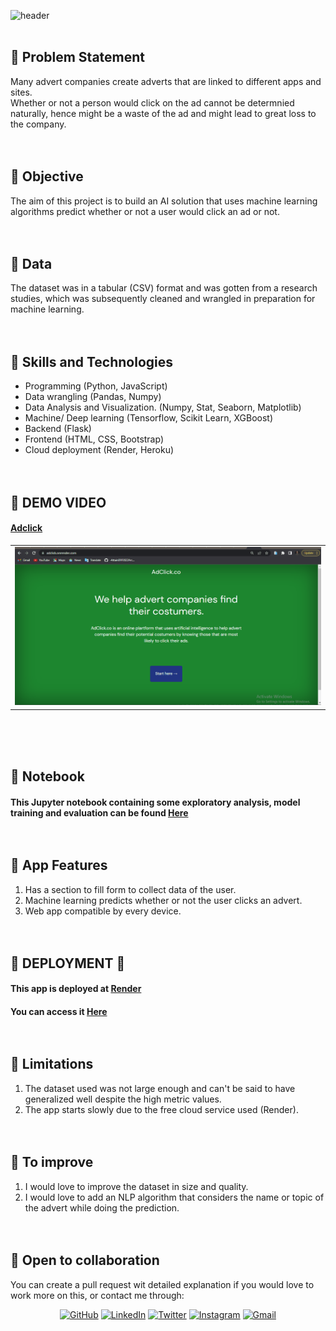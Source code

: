 ![header](https://capsule-render.vercel.app/api?type=wave&color=gradient&height=300&section=header&text=Advert%20Click&fontSize=50)
<br><br>

## 📍 Problem Statement
Many advert companies create adverts that are linked to different apps and sites. <br>
Whether or not a person would click on the ad cannot be determnied naturally, hence might be a waste of the ad and might lead to great loss to the company.
<br><br><br>


## 📍 Objective 
The aim of this project is to build an AI solution that uses machine learning algorithms predict whether or not a user would click an ad or not.
<br><br><br>

## 📍 Data
The dataset was in a tabular (CSV) format and was gotten from a research studies, which was subsequently cleaned and wrangled in preparation for machine learning.<br><br><br>


## 📍 Skills and Technologies

* Programming (Python, JavaScript)
* Data wrangling (Pandas, Numpy)
* Data Analysis and Visualization. (Numpy, Stat, Seaborn, Matplotlib)
* Machine/ Deep learning (Tensorflow, Scikit Learn, XGBoost)
* Backend (Flask)
* Frontend (HTML, CSS, Bootstrap)
* Cloud deployment (Render, Heroku)
<br><br><br>



## 📍 DEMO VIDEO

#### [Adclick](https://adclick.onrender.com)
| | 
|:-|
| <img alt="Sami" src="https://github.com/Ajisco/Ajisco/blob/main/Videos/AdClick.gif">|

<br><br><br>


## 📍 Notebook
#### This Jupyter notebook containing some exploratory analysis, model training and evaluation can be found [Here](https://github.com/Ajisco/Ad-Click/blob/master/Jupyter%20Notebook.ipynb) <br><br><br>

## 📍 App Features
1. Has a section to fill form to collect data of the user.
2. Machine learning predicts whether or not the user clicks an advert.
3. Web app compatible by every device. <br><br><br>




## 📍 DEPLOYMENT 🚀

#### This app is deployed at [Render](https://render.com/)
	
#### You can access it [Here](https://adclick.onrender.com/) <br><br><br>


## 📍 Limitations
1. The dataset used was not large enough and can't be said to have generalized well despite the high metric values.
2. The app starts slowly due to the free cloud service used (Render). <br><br><br>

## 📍 To improve
1. I would love to improve the dataset in size and quality.
2. I would love to add an NLP algorithm that considers the name or topic of the advert while doing the prediction.
<br><br><br>

## 📍 Open to collaboration
You can  create a pull request wit detailed explanation if you would love to work more on this, or contact me through:
<p align="center">
	<a href="https://github.com/Ajisco" target="_blank"><img src="https://img.icons8.com/bubbles/50/000000/github.png" alt="GitHub"/></a>
	<a href="https://bit.ly/ajibade_linkedin" target="_blank"><img src="https://img.icons8.com/bubbles/50/000000/linkedin.png" alt="LinkedIn"/></a>
	<a href="https://mobile.twitter.com/dayo_ajisco" target="_blank"><img src="https://img.icons8.com/twitter.png" alt="Twitter"/></a>
  <a href="https://instagram.com/Dayo_Ajisco" target="_blank"><img src="https://img.icons8.com/bubbles/50/000000/instagram.png" alt="Instagram"/></a>
	<a href="mailto:ajiscomorac@gmail.com" target="_blank"><img src="https://img.icons8.com/bubbles/50/000000/gmail.png" alt="Gmail"/></a>
</p>




